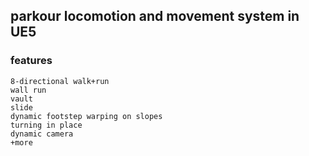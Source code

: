 ## parkour locomotion and movement system in UE5
### features
```
8-directional walk+run
wall run
vault
slide
dynamic footstep warping on slopes
turning in place
dynamic camera
+more
```